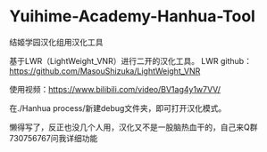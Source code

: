 # Yuihime-Academy-Hanhua-Tool
结姬学园汉化组用汉化工具

基于LWR（LightWeight_VNR）进行二开的汉化工具。
LWR github：https://github.com/MasouShizuka/LightWeight_VNR

使用视频：https://www.bilibili.com/video/BV1ag4y1w7VV/

在./Hanhua process/新建debug文件夹，即可打开汉化模式。

懒得写了，反正也没几个人用，汉化又不是一股脑热血干的，自己来Q群730756767问我详细功能
